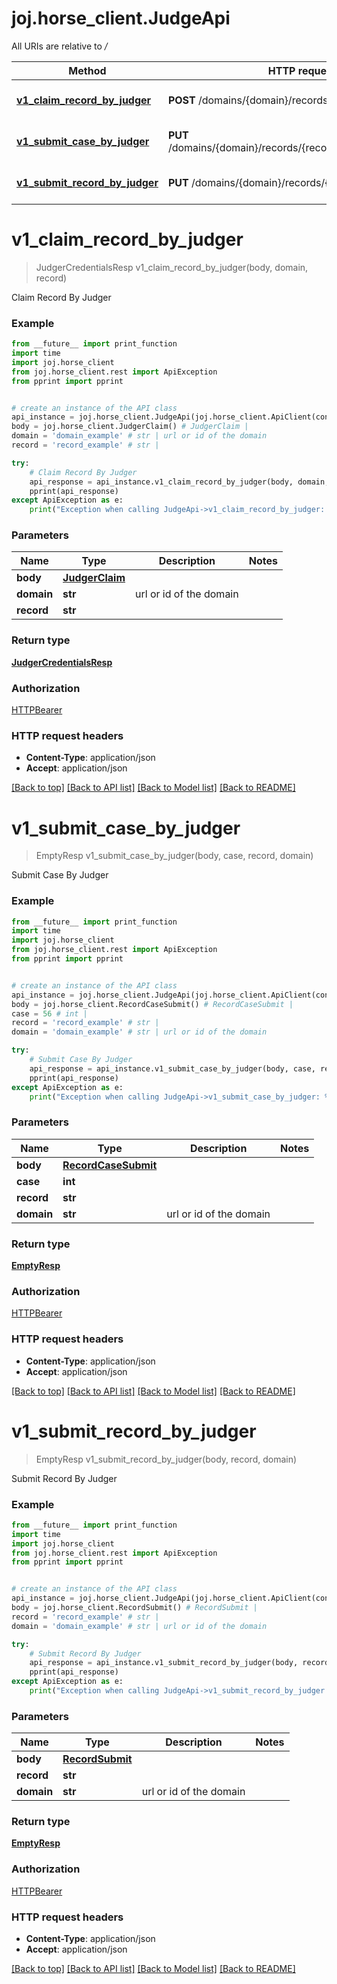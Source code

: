 # joj.horse_client.JudgeApi

All URIs are relative to */*

Method | HTTP request | Description
------------- | ------------- | -------------
[**v1_claim_record_by_judger**](JudgeApi.md#v1_claim_record_by_judger) | **POST** /domains/{domain}/records/{record}/judge/claim | Claim Record By Judger
[**v1_submit_case_by_judger**](JudgeApi.md#v1_submit_case_by_judger) | **PUT** /domains/{domain}/records/{record}/cases/{case}/judge | Submit Case By Judger
[**v1_submit_record_by_judger**](JudgeApi.md#v1_submit_record_by_judger) | **PUT** /domains/{domain}/records/{record}/judge | Submit Record By Judger

# **v1_claim_record_by_judger**
> JudgerCredentialsResp v1_claim_record_by_judger(body, domain, record)

Claim Record By Judger

### Example
```python
from __future__ import print_function
import time
import joj.horse_client
from joj.horse_client.rest import ApiException
from pprint import pprint


# create an instance of the API class
api_instance = joj.horse_client.JudgeApi(joj.horse_client.ApiClient(configuration))
body = joj.horse_client.JudgerClaim() # JudgerClaim | 
domain = 'domain_example' # str | url or id of the domain
record = 'record_example' # str | 

try:
    # Claim Record By Judger
    api_response = api_instance.v1_claim_record_by_judger(body, domain, record)
    pprint(api_response)
except ApiException as e:
    print("Exception when calling JudgeApi->v1_claim_record_by_judger: %s\n" % e)
```

### Parameters

Name | Type | Description  | Notes
------------- | ------------- | ------------- | -------------
 **body** | [**JudgerClaim**](JudgerClaim.md)|  | 
 **domain** | **str**| url or id of the domain | 
 **record** | **str**|  | 

### Return type

[**JudgerCredentialsResp**](JudgerCredentialsResp.md)

### Authorization

[HTTPBearer](../README.md#HTTPBearer)

### HTTP request headers

 - **Content-Type**: application/json
 - **Accept**: application/json

[[Back to top]](#) [[Back to API list]](../README.md#documentation-for-api-endpoints) [[Back to Model list]](../README.md#documentation-for-models) [[Back to README]](../README.md)

# **v1_submit_case_by_judger**
> EmptyResp v1_submit_case_by_judger(body, case, record, domain)

Submit Case By Judger

### Example
```python
from __future__ import print_function
import time
import joj.horse_client
from joj.horse_client.rest import ApiException
from pprint import pprint


# create an instance of the API class
api_instance = joj.horse_client.JudgeApi(joj.horse_client.ApiClient(configuration))
body = joj.horse_client.RecordCaseSubmit() # RecordCaseSubmit | 
case = 56 # int | 
record = 'record_example' # str | 
domain = 'domain_example' # str | url or id of the domain

try:
    # Submit Case By Judger
    api_response = api_instance.v1_submit_case_by_judger(body, case, record, domain)
    pprint(api_response)
except ApiException as e:
    print("Exception when calling JudgeApi->v1_submit_case_by_judger: %s\n" % e)
```

### Parameters

Name | Type | Description  | Notes
------------- | ------------- | ------------- | -------------
 **body** | [**RecordCaseSubmit**](RecordCaseSubmit.md)|  | 
 **case** | **int**|  | 
 **record** | **str**|  | 
 **domain** | **str**| url or id of the domain | 

### Return type

[**EmptyResp**](EmptyResp.md)

### Authorization

[HTTPBearer](../README.md#HTTPBearer)

### HTTP request headers

 - **Content-Type**: application/json
 - **Accept**: application/json

[[Back to top]](#) [[Back to API list]](../README.md#documentation-for-api-endpoints) [[Back to Model list]](../README.md#documentation-for-models) [[Back to README]](../README.md)

# **v1_submit_record_by_judger**
> EmptyResp v1_submit_record_by_judger(body, record, domain)

Submit Record By Judger

### Example
```python
from __future__ import print_function
import time
import joj.horse_client
from joj.horse_client.rest import ApiException
from pprint import pprint


# create an instance of the API class
api_instance = joj.horse_client.JudgeApi(joj.horse_client.ApiClient(configuration))
body = joj.horse_client.RecordSubmit() # RecordSubmit | 
record = 'record_example' # str | 
domain = 'domain_example' # str | url or id of the domain

try:
    # Submit Record By Judger
    api_response = api_instance.v1_submit_record_by_judger(body, record, domain)
    pprint(api_response)
except ApiException as e:
    print("Exception when calling JudgeApi->v1_submit_record_by_judger: %s\n" % e)
```

### Parameters

Name | Type | Description  | Notes
------------- | ------------- | ------------- | -------------
 **body** | [**RecordSubmit**](RecordSubmit.md)|  | 
 **record** | **str**|  | 
 **domain** | **str**| url or id of the domain | 

### Return type

[**EmptyResp**](EmptyResp.md)

### Authorization

[HTTPBearer](../README.md#HTTPBearer)

### HTTP request headers

 - **Content-Type**: application/json
 - **Accept**: application/json

[[Back to top]](#) [[Back to API list]](../README.md#documentation-for-api-endpoints) [[Back to Model list]](../README.md#documentation-for-models) [[Back to README]](../README.md)

